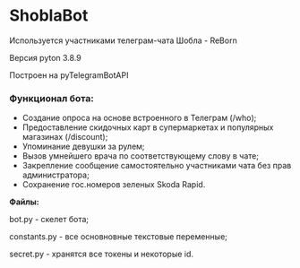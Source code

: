 # ShoblaBot

Используется участниками телеграм-чата Шобла - ReBorn

Версия pyton 3.8.9

Построен на pyTelegramBotAPI

### Функционал бота:
- Создание опроса на основе встроенного в Телеграм (/who);
- Предоставление скидочных карт в супермаркетах и популярных магазинах (/discount);
- Упоминание девушки за рулем;
- Вызов умнейшего врача по соответствующему слову в чате;
- Закрепление сообщение самостоятельно участниками чата без прав администратора;
- Сохранение гос.номеров зеленых Skoda Rapid.

**Файлы:**

bot.py - скелет бота;

constants.py - все основновные текстовые переменные;

secret.py -  хранятся все токены и некоторые id.
